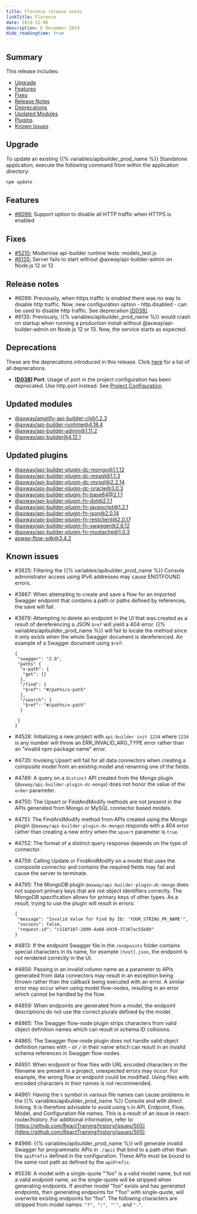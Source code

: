 ```yaml
---
title: Florence release notes
linkTitle: Florence
date: 2019-12-06
description: 6 December 2019
Hide_readingtime: true
---
```


## Summary

This release includes:

* [Upgrade](#upgrade)
* [Features](#features)
* [Fixes](#fixes)
* [Release Notes](#release-notes)
* [Deprecations](#deprecations)
* [Updated Modules](#updated-modules)
* [Plugins](#updated-plugins)
* [Known Issues](#known-issues)

## Upgrade

To update an existing {{% variables/apibuilder_prod_name %}} Standalone application, execute the following command from within the application directory:

```bash
npm update
```

## Features

* [#6099:](#6099) Support option to disable all HTTP traffic when HTTPS is enabled

## Fixes

* [#5210:](#5210) Modernise api-builder runtime tests: models_test.js
* [#6135:](#6135) Server fails to start without @axway/api-builder-admin on Node.js 12 or 13

## Release notes

* #6099: Previously, when https traffic is enabled there was no way to disable http traffic. Now, new configuration option - http.disabled - can be used to disable http traffic. See deprecation [\[D038\]](#D038).
* #6135: Previously, {{% variables/apibuilder_prod_name %}} would crash on startup when running a production install without @axway/api-builder-admin on Node.js 12 or 13. Now, the service starts as expected.

## Deprecations

These are the deprecations introduced in this release. Click [here](/docs/deprecations/) for a list of all deprecations.

* **\[[D038](/docs/deprecations/#D038)\] Port**: Usage of port in the project configuration has been deprecated. Use http.port instead. See [Project Configuration](/docs/developer_guide/project/configuration/project_configuration/).

## Updated modules

* [@axway/amplify-api-builder-cli@1.2.3](https://www.npmjs.com/package/@axway/amplify-api-builder-cli/v/1.2.3)
* [@axway/api-builder-runtime@4.18.4](https://www.npmjs.com/package/@axway/api-builder-runtime/v/4.18.4)
* [@axway/api-builder-admin@1.11.2](https://www.npmjs.com/package/@axway/api-builder-admin/v/1.11.2)
* [@axway/api-builder@4.12.1](https://www.npmjs.com/package/@axway/api-builder/v/4.12.1)

## Updated plugins

* [@axway/api-builder-plugin-dc-mongo@1.1.12](https://www.npmjs.com/package/@axway/api-builder-plugin-dc-mongo/v/1.1.12)
* [@axway/api-builder-plugin-dc-mssql@1.1.3](https://www.npmjs.com/package/@axway/api-builder-plugin-dc-mssql/v/1.1.3)
* [@axway/api-builder-plugin-dc-mysql@2.2.14](https://www.npmjs.com/package/@axway/api-builder-plugin-dc-mysql/v/2.2.14)
* [@axway/api-builder-plugin-dc-oracle@3.0.3](https://www.npmjs.com/package/@axway/api-builder-plugin-dc-oracle/v/3.0.3)
* [@axway/api-builder-plugin-fn-base64@2.1.1](https://www.npmjs.com/package/@axway/api-builder-plugin-fn-base64/v/2.1.1)
* [@axway/api-builder-plugin-fn-dot@2.1.1](https://www.npmjs.com/package/@axway/api-builder-plugin-fn-dot/v/2.1.1)
* [@axway/api-builder-plugin-fn-javascript@1.2.1](https://www.npmjs.com/package/@axway/api-builder-plugin-fn-javascript/v/1.2.1)
* [@axway/api-builder-plugin-fn-json@2.0.14](https://www.npmjs.com/package/@axway/api-builder-plugin-fn-json/v/2.0.14)
* [@axway/api-builder-plugin-fn-restclient@2.0.17](https://www.npmjs.com/package/@axway/api-builder-plugin-fn-restclient/v/2.0.17)
* [@axway/api-builder-plugin-fn-swagger@2.6.12](https://www.npmjs.com/package/@axway/api-builder-plugin-fn-swagger/v/2.6.12)
* [@axway/api-builder-plugin-fn-mustache@1.0.3](https://www.npmjs.com/package/@axway/api-builder-plugin-fn-mustache/v/1.0.3)
* [axway-flow-sdk@3.4.2](https://www.npmjs.com/package/axway-flow-sdk/v/3.4.2)

## Known issues

* #3825: Filtering the {{% variables/apibuilder_prod_name %}} Console administrator access using IPv6 addresses may cause ENOTFOUND errors.
* #3867: When attempting to create and save a flow for an imported Swagger endpoint that contains a path or paths defined by references, the save will fail.
* #3979: Attempting to delete an endpoint in the UI that was created as a result of dereferencing a JSON `$ref` will yield a 404 error. {{% variables/apibuilder_prod_name %}} will fail to locate the method since it only exists when the whole Swagger document is dereferenced. An example of a Swagger document using `$ref`:

    ```
    {
     "swagger": "2.0",
     "paths" {
      "x-path": {
       "get": {}
      },
      "/find": {
       "$ref": "#/paths/x-path"
      },
      "/search": {
       "$ref": "#/paths/x-path"
      }

     }
    }
    ```
* #4528: Initializing a new project with `api-builder init 1234` where `1234` is any number will throw an ERR_INVALID_ARG_TYPE error rather than an "invalid npm package name" error.
* #4735: Invoking Upsert will fail for all data connectors when creating a composite model from an existing model and renaming one of the fields.
* #4749: A query on a `distinct` API created from the Mongo plugin (`@axway/api-builder-plugin-dc-mongo`) does not honor the value of the `order` parameter.
* #4750: The Upsert or FindAndModify methods are not present in the APIs generated from Mongo or MySQL connector based models.
* #4751: The FindAndModify method from APIs created using the Mongo plugin (`@axway/api-builder-plugin-dc-mongo`) responds with a 404 error rather than creating a new entry when the `upsert` parameter is `true`.
* #4752: The format of a distinct query response depends on the type of connector.
* #4759: Calling Update or FindAndModify on a model that uses the composite connector and contains the required fields may fail and cause the server to terminate.
* #4795: The MongoDB plugin `@axway/api-builder-plugin-dc-mongo` does not support primary keys that are not object identifiers correctly. The MongoDB specification allows for primary keys of other types. As a result, trying to use the plugin will result in errors:

    ```
    {
     "message": "Invalid Value for Find By ID: 'YOUR_STRING_PK_NAME'",
     "success": false,
     "request-id": "c118f187-2090-4a68-b939-37367ac55b80"
    }
    ```
* #4813: If the endpoint Swagger file in the `/endpoints` folder contains special characters in its name, for example `[test].json`, the endpoint is not rendered correctly in the UI.
* #4856: Passing in an invalid column name as a parameter to APIs generated from data connectors may result in an exception being thrown rather than the callback being executed with an error. A similar error may occur when using model flow-nodes, resulting in an error which cannot be handled by the flow.
* #4859: When endpoints are generated from a model, the endpoint descriptions do not use the correct plurals defined by the model.
* #4865: The Swagger flow-node plugin strips characters from valid object definition names which can result in schema ID collisions.
* #4865: The Swagger flow-node plugin does not handle valid object definition names with `~` or `/` in their name which can result in an invalid schema references in Swagger flow-nodes.
* #4951: When endpoint or flow files with URL encoded characters in the filename are present in a project, unexpected errors may occur. For example, the wrong flow or endpoint could be modified. Using files with encoded characters in their names is not recommended.
* #4961: Having the `%` symbol in various file names can cause problems in the {{% variables/apibuilder_prod_name %}} Console and with direct linking. It is therefore advisable to avoid using `%` in API, Endpoint, Flow, Model, and Configuration file names. This is a result of an issue in react-router/history. For additional information, refer to [https://github.com/ReactTraining/history/issues/505](https://github.com/ReactTraining/history/issues/505).
* #4966: {{% variables/apibuilder_prod_name %}} will generate invalid Swagger for programmatic APIs in `./apis` that bind to a path other than the `apiPrefix` defined in the configuration. These APIs must be bound to the same root path as defined by the `apiPrefix`.
* #5538: A model with a single-quote "'foo" is a valid model name, but not a valid endpoint name, so the single-quote will be stripped when generating endpoints. If another model "foo" exists and has generated endpoints, then generating endpoints for "'foo" with single-quote, will overwrite existing endpoints for "foo". The following characters are stripped from model names: `"?", ":", "'",` and `"."`.

